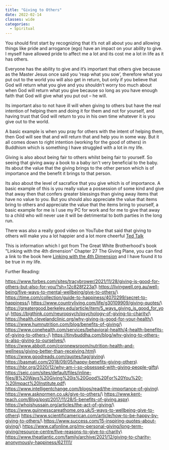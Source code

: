 ```yaml
---
title: "Giving to Others"
date: 2022-02-14
classes: wide
categories:
  - Spiritual 
--- 
```


You should first start by recognizing that it’s not all about you and allowing things like pride and arrogance (ego) have an impact on your ability to give. I myself have allowed pride to affect me a lot and its cost me a lot in life as it has others. 

Everyone has the ability to give and it’s important that others give because as the Master Jesus once said you ‘reap what you sow’, therefore what you put out to the world you will also get in return, but only if you believe that God will return what you give and you shouldn’t worry too much about when God will return what you give because so long as you have enough faith that God will give what you put out – he will.

Its important also to not have ill will when giving to others but have the real intention of helping them and doing it for them and not for yourself, and having trust that God will return to you in his own time whatever it is you give out to the world.

A basic example is when you pray for others with the intent of helping them, then God will see that and will return that and help you in some way. But it all comes down to right intention (working for the good of others) in Buddhism which is something I have struggled with a lot in my life. 

Giving is also about being fair to others whilst being fair to yourself. So seeing that giving away a book to a baby isn't very beneficial to the baby. Its about the value that the giving brings to the other person which is of importance and the benefit it brings to that person. 

Its also about the level of sacrafice that you give which is of importance. A basic example of this is you really value a possession of some kind and give that away then that confers greater blessings than giving away items that have no value to you. But you should also appreciate the value that items bring to others and appreciate the value that the items bring to yourself, a basic example for me is I use my PC for work and for me to give that away to a child who will never use it will be detrimental to both parties in the long run.

There was also a really good video on YouTube that said that giving to others will make you a lot happier and a lot more cheerful [Ted Talk](https://www.youtube.com/watch?v=78nsxRxbf4w)

This is information which I got from The Great White Brotherhood's book "Linking with the 4th dimension" Chapter 27 The Giving Plane, you can find a link to the book here [Linking with the 4th Dimension](https://thegreatwhitebrotherhood.org/books/) and I have found it to be true in my life.

Further Reading:

<https://www.forbes.com/sites/tracybrower/2021/11/28/giving-is-good-for-others-but-also-for-you/?sh=12c828f223a1>\\
<https://livingwell.org.au/well-being/five-ways-to-mental-wellbeing/give-to-others/>\\
<https://time.com/collection/guide-to-happiness/4070299/secret-to-happiness/>\\
<https://www.countryliving.com/life/g30109909/giving-quotes/>\\
<https://greatergood.berkeley.edu/article/item/5_ways_giving_is_good_for_you>\\
<https://bigthink.com/neuropsych/psychology-of-giving-to-charity/>\\
<https://health.clevelandclinic.org/why-giving-is-good-for-your-health/>\\
<https://www.humnutrition.com/blog/benefits-of-giving/>\\
<https://www.conehealth.com/services/behavioral-health/4-health-benefits-of-giving-to-others-/>\\
<https://tinybuddha.com/blog/why-giving-to-others-is-also-giving-to-ourselves/>\\
<https://www.abbott.com/corpnewsroom/nutrition-health-and-wellness/giving-better-than-receiving.html>\\
<https://www.goodreads.com/quotes/tag/giving>\\
<https://basmati.com/2018/09/05/happy-benefits-giving-others>\\
<https://hbr.org/2020/12/why-am-i-so-obsessed-with-giving-people-gifts>\\
<https://seic.com/sites/default/files/inline-files/8%20Ways%20Giving%20is%20Good%20For%20You%20-%20Impact%20Institute.pdf>\\
<https://www.intelligentchange.com/blogs/read/the-importance-of-giving>\\
<https://www.asknormen.co.uk/give-to-others/>\\
<https://www.kent-teach.com/Blog/post/2017/11/28/5-benefits-of-giving.aspx>\\
<https://whoishussain.org/articles/the-act-of-giving/>\\
<https://www.guinnesscareathome.org.uk/5-ways-to-wellbeing-give-to-others>\\
<https://www.scientificamerican.com/article/how-to-be-happy-by-giving-to-others/>\\
<https://www.success.com/15-inspiring-quotes-about-giving/>\\
<https://www.cafonline.org/my-personal-giving/long-term-giving/resource-centre/five-reasons-to-give-to-charity>\\
<https://www.theatlantic.com/family/archive/2021/12/giving-to-charity-anonymously-happiness/621111/>

